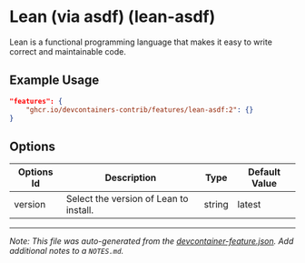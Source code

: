 
# Lean (via asdf) (lean-asdf)

Lean is a functional programming language that makes it easy to write correct and maintainable code.

## Example Usage

```json
"features": {
    "ghcr.io/devcontainers-contrib/features/lean-asdf:2": {}
}
```

## Options

| Options Id | Description | Type | Default Value |
|-----|-----|-----|-----|
| version | Select the version of Lean to install. | string | latest |



---

_Note: This file was auto-generated from the [devcontainer-feature.json](https://github.com/devcontainers-contrib/features/blob/main/src/lean-asdf/devcontainer-feature.json).  Add additional notes to a `NOTES.md`._
